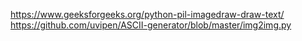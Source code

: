 https://www.geeksforgeeks.org/python-pil-imagedraw-draw-text/
https://github.com/uvipen/ASCII-generator/blob/master/img2img.py